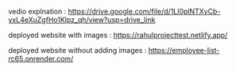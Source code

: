 vedio explnation : https://drive.google.com/file/d/1Ll0plNTXyCb-yxL4eXuZgfHo1Klpz_qh/view?usp=drive_link

deployed website with images : https://rahulprojecttest.netlify.app/

deployed website without adding images : https://employee-list-rc65.onrender.com/
